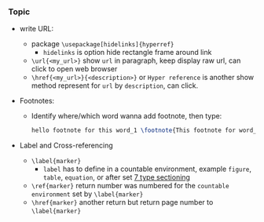 ### Topic

- write URL:
    - package `\usepackage[hidelinks]{hyperref}`
        - `hidelinks` is option hide rectangle frame around link
    - `\url{<my_url>}` show `url` in paragraph, keep display raw url, can click to open web browser
    - `\href{<my_url>}{<description>}` or `Hyper reference` is another show method represent for `url` by `description`, can click.
- Footnotes:
    - Identify where/which word wanna add footnote, then type:
        ```latex
        hello footnote for this word_1 \footnote{This footnote for word_1} , thanks
        ```

- Label and Cross-referencing
    - `\label{marker}`
        - `label` has to define in a countable environment, example `figure`, `table`, `equation`, or after set [7 type sectioning](./_205_latex_document_structure.md#7-sectioning-commands)
    - `\ref{marker}` return number was numbered for the `countable environment` set by `\label{marker}`
    - `\href{marker}` another return but return page number to `\label{marker}`